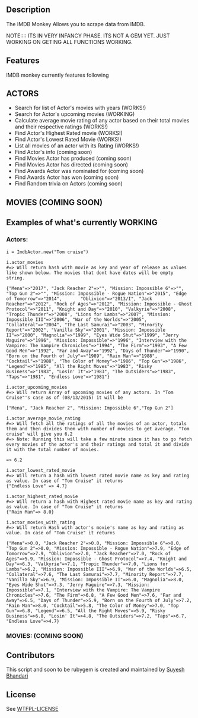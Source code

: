 ## Description

The IMDB Monkey  Allows you to scrape data from IMDB.

NOTE:::: ITS IN VERY INFANCY PHASE. ITS NOT A GEM YET. JUST WORKING ON GETING ALL FUNCTIONS WORKING.

## Features

IMDB monkey currently features following

## ACTORS

* Search for list of Actor's movies with years (WORKS!)
* Search for Actor's upcoming movies (WORKING)
* Calculate average movie rating of any actor based on their total movies and their respective ratings (WORKS!)
* Find Actor's Highest Rated movie (WORKS!)
* Find Actor's Lowest Rated Movie (WORKS!)
* List all movies of an actor with its Rating (WORKS!)
* Find Actor's info (coming soon)
* Find Movies Actor has produced (coming soon)
* Find Movies Actor has directed (coming soon)
* Find Awards Actor was nominated for (coming soon)
* Find Awards Actor has won (coming soon)
* Find Random trivia on Actors (coming soon)

## MOVIES (COMING SOON)



## Examples of what's currently WORKING

### Actors:

    i = ImdbActor.new("Tom cruise")

    i.actor_movies
    #=> Will return hash with movie as key and year of release as values like shown below. The movies that dont have dates will be empty string.

    {"Mena"=>"2017", "Jack Reacher 2"=>"", "Mission: Impossible 6"=>"", "Top Gun 2"=>"", "Mission: Impossible - Rogue Nation"=>"2015", "Edge of Tomorrow"=>"2014",       "Oblivion"=>"2013/I", "Jack Reacher"=>"2012", "Rock of Ages"=>"2012", "Mission: Impossible - Ghost Protocol"=>"2011", "Knight and Day"=>"2010", "Valkyrie"=>"2008", "Tropic Thunder"=>"2008", "Lions for Lambs"=>"2007", "Mission: Impossible III"=>"2006", "War of the Worlds"=>"2005", "Collateral"=>"2004", "The Last Samurai"=>"2003", "Minority Report"=>"2002", "Vanilla Sky"=>"2001", "Mission: Impossible II"=>"2000", "Magnolia"=>"1999", "Eyes Wide Shut"=>"1999", "Jerry Maguire"=>"1996", "Mission: Impossible"=>"1996", "Interview with the Vampire: The Vampire Chronicles"=>"1994", "The Firm"=>"1993", "A Few Good Men"=>"1992", "Far and Away"=>"1992", "Days of Thunder"=>"1990", "Born on the Fourth of July"=>"1989", "Rain Man"=>"1988", "Cocktail"=>"1988", "The Color of Money"=>"1986", "Top Gun"=>"1986", "Legend"=>"1985", "All the Right Moves"=>"1983", "Risky Business"=>"1983", "Losin' It"=>"1983", "The Outsiders"=>"1983", "Taps"=>"1981", "Endless Love"=>"1981"}

    i.actor_upcoming_movies
    #=> Will return Array of upcoming movies of any actors. In "Tom Cruise"'s case as of (08/13/2015) it will be

    ["Mena", "Jack Reacher 2", "Mission: Impossible 6","Top Gun 2"]

    i.actor_average_movie_rating
    #=> Will fetch all the ratings of all the movies of an actor, totals them and then divides them with number of movies to get average. "Tom cruise" will give you 6.2
    #=> Note: Running this will take a few minute since it has to go fetch every movies of the actor's and their ratings and total it and divide it with the total number of movies.

    => 6.2

    i.actor_lowest_rated_movie
    #=> Will return a hash with lowest rated movie name as key and rating as value. In case of "Tom Cruise" it returns
    {"Endless Love" => 4.7}

    i.actor_highest_rated_movie
    #=> Will return a hash with Highest rated movie name as key and rating as value. In case of "Tom Cruise" it returns
    {"Rain Man"=> 8.0}

    i.actor_movies_with_rating
    #=> Will return Hash with actor's movie's name as key and rating as value. In case of "Tom Cruise" it returns

    {"Mena"=>0.0, "Jack Reacher 2"=>0.0, "Mission: Impossible 6"=>0.0, "Top Gun 2"=>0.0, "Mission: Impossible - Rogue Nation"=>7.9, "Edge of Tomorrow"=>7.9, "Oblivion"=>7.0, "Jack Reacher"=>7.0, "Rock of Ages"=>5.9, "Mission: Impossible - Ghost Protocol"=>7.4, "Knight and Day"=>6.3, "Valkyrie"=>7.1, "Tropic Thunder"=>7.0, "Lions for Lambs"=>6.2, "Mission: Impossible III"=>6.9, "War of the Worlds"=>6.5, "Collateral"=>7.6, "The Last Samurai"=>7.7, "Minority Report"=>7.7, "Vanilla Sky"=>6.9, "Mission: Impossible II"=>6.0, "Magnolia"=>8.0, "Eyes Wide Shut"=>7.3, "Jerry Maguire"=>7.3, "Mission: Impossible"=>7.1, "Interview with the Vampire: The Vampire Chronicles"=>7.6, "The Firm"=>6.8, "A Few Good Men"=>7.6, "Far and Away"=>6.5, "Days of Thunder"=>5.9, "Born on the Fourth of July"=>7.2, "Rain Man"=>8.0, "Cocktail"=>5.8, "The Color of Money"=>7.0, "Top Gun"=>6.8, "Legend"=>6.5, "All the Right Moves"=>5.9, "Risky Business"=>6.8, "Losin' It"=>4.8, "The Outsiders"=>7.2, "Taps"=>6.7, "Endless Love"=>4.7}


### MOVIES: (COMING SOON)

## Contributors

This script and soon to be rubygem is created and maintained by [Suyesh Bhandari](https://www.suyesh.com)

## License

See [WTFPL-LICENSE](http://www.wtfpl.net/txt/copying/)
